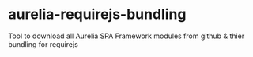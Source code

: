 # aurelia-requirejs-bundling
Tool to download all Aurelia SPA Framework modules from github & thier bundling for requirejs
